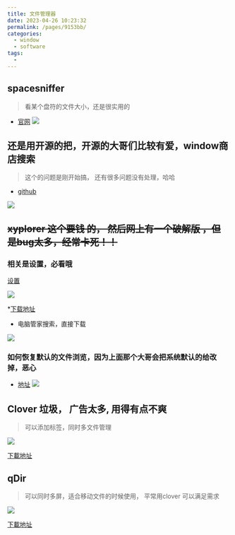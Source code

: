 ```yaml
---
title: 文件管理器
date: 2023-04-26 10:23:32
permalink: /pages/9153bb/
categories:
  - window
  - software
tags:
  - 
---
```


## spacesniffer
> 看某个盘符的文件大小，还是很实用的
* [官网](https://spacesniffer.softonic.cn/)
![](https://api2.mubu.com/v3/document_image/25558ba2-a26d-4cd0-b8f8-8c390dac31f1-2331693.jpg)

## 还是用开源的把，开源的大哥们比较有爱，window商店搜索
>
> 这个的问题是刚开始搞， 还有很多问题没有处理，哈哈

* [github](https://github.com/files-community/Files)

![](https://api2.mubu.com/v3/document_image/663af954-2b04-41e5-95f6-662792a27018-2331693.jpg)

## ~~xyplorer 这个要钱 的， 然后网上有一个破解版 ，但是bug太多，经常卡死！！~~

### 相关是设置，必看哦

[设置](https://github.com/MMengyiyu/XYplorer_Help)

![](https://api2.mubu.com/v3/document_image/2a14f29d-6600-4aa9-9f64-98fe611ed50c-2331693.jpg)

*[下载地址](https://www.xyplorer.com/)

* 电脑管家搜索，直接下载

![](https://api2.mubu.com/v3/document_image/19f276a6-e837-48d4-b4bf-e82895885488-2331693.jpg)

### 如何恢复默认的文件浏览，因为上面那个大哥会把系统默认的给改掉，恶心

* [地址](https://www.icoa.cn/a/947.html)
![](https://api2.mubu.com/v3/document_image/d11557c1-82f8-4440-8eb6-2a26ceb752c9-2331693.jpg)

## Clover  垃圾， 广告太多, 用得有点不爽

> 可以添加标签，同时多文件管理

![](https://api2.mubu.com/v3/document_image/50768625-7865-457c-a11d-0354131808bd-2331693.jpg)

[下載地址](http://cn.ejie.me/)

## qDir

> 可以同时多屏，适合移动文件的时候使用， 平常用clover 可以满足需求

![](https://api2.mubu.com/v3/document_image/15d7d8d9-84db-46db-a0e8-3419d6c993de-2331693.jpg)

[下載地址](https://www.softpedia.com/get/PORTABLE-SOFTWARE/System/File-management/Portable-Q-Dir.shtml)
